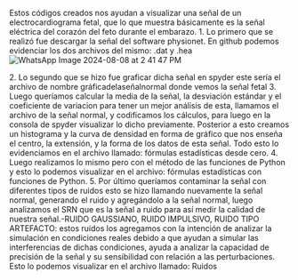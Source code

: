 Estos códigos creados nos ayudan a visualizar una señal de un electrocardiograma fetal, que lo que muestra básicamente es la señal eléctrica del corazón del feto durante el embarazo.
1.⁠ ⁠Lo primero que se realizó fue descargar la señal del software physionet. En  github podemos evidenciar los dos archivos del mismo: .dat y .hea 
![WhatsApp Image 2024-08-08 at 2 41 47 PM](https://github.com/user-attachments/assets/1d6ac7b2-09aa-46c0-b636-e40e42fbba3b)

2.⁠ ⁠Lo segundo que se hizo fue graficar dicha señal en spyder este sería el archivo de nombre gráficadelaseñalnormal donde vemos la señal fetal 
3.⁠ ⁠Luego queríamos calcular la media de la señal, la desviación estándar y el coeficiente de variacion para tener un mejor análisis de esta,  llamamos el archivo de la señal normal, y codificamos los cálculos, para luego en la consola de spyder visualizar lo dicho previamente. Posterior a esto creamos un histograma y la curva de densidad en forma de gráfico que nos enseña el centro, la extensión, y la forma de los datos de esta señal. Todo esto lo evidenciamos en el archivo llamado: fórmulas estadísticas desde cero.
4.⁠ ⁠Luego realizamos lo mismo pero con el método de las funciones de Python y esto lo podemos visualizar en el archivo: fórmulas estadísticas con funciones de Python. 
5.⁠ ⁠Por último queríamos contaminar la señal con diferentes tipos de ruidos esto se hizo llamando nuevamente la señal normal, generando el ruido y agregándolo a la señal normal, luego analizamos el SRN que es la señal a ruido para así medir la calidad de nuestra señal.-RUIDO GAUSSIANO, RUIDO  IMPULSIVO, RUIDO TIPO ARTEFACTO: estos ruidos los agregamos con la intención de analizar la simulación en condiciones reales debido a que ayudan a simular las interferencias de dichas condiciones, ayuda a analizar la capacidad de precisión de la señal y su sensibilidad con relación a las perturbaciones. Esto lo podemos visualizar en el archivo llamado: Ruidos
